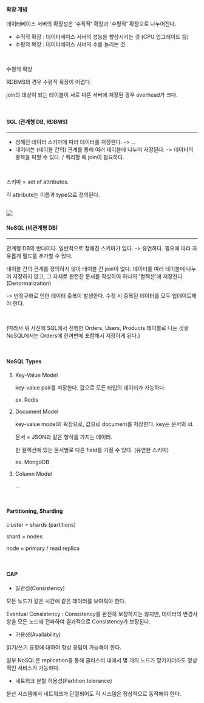 #### 확장 개념

데이터베이스 서버의 확장성은 '수직적' 확장과 '수평적' 확장으로 나누어진다.

- 수직적 확장 : 데이터베이스 서버의 성능을 향상시키는 것 (CPU 업그레이드 등)
- 수평적 확장 : 데이터베이스 서버의 수를 늘리는 것

<br>

수평적 확장

RDBMS의 경우 수평적 확장이 어렵다.
  
join의 대상이 되는 테이블이 서로 다른 서버에 저장된 경우 overhead가 크다.

<br>

#### SQL (관계형 DB, RDBMS)

---

- 정해진 데이터 스키마에 따라 데이터를 저장한다. -> ...
- 데이터는 (테이블 간의) 관계를 통해 여러 테이블에 나누어 저장된다. -> 데이터의 중복을 피할 수 있다. / 쿼리할 때 join이 필요하다.

<br>

스키마 = set of attributes.

각 attribute는 이름과 type으로 정의된다.

<br>

<img src="https://t1.daumcdn.net/cfile/tistory/994D09355C937ECD2D">

<br>

#### NoSQL (비관계형 DB)

---

관계형 DB의 반대이다. 일반적으로 정해진 스키마가 없다. -> 유연하다. 필요에 따라 자유롭게 필드를 추가할 수 있다.

테이블 간의 관계를 정의하지 않아 테이블 간 join이 없다. 데이터를 여러 테이블에 나누어 저장하지 않고, 그 자체로 완전한 문서를 작성하여 하나의 '컬렉션'에 저장한다. (Denormalization) 

-> 반정규화로 인한 데이터 중복이 발생한다. 수정 시 중복된 데이터를 모두 업데이트해야 한다.

<br>

(따라서 위 사진에 SQL에서 진행한 Orders, Users, Products 테이블로 나눈 것을 NoSQL에서는 Orders에 한꺼번에 포함해서 저장하게 된다.)

<br>

#### NoSQL Types

1. Key-Value Model

   key-value pair를 저장한다. 값으로 모든 타입의 데이터가 가능하다.
    
   ex. Redis

2. Document Model

   key-value model의 확장으로, 값으로 document를 저장한다. key는 문서의 id.
    
   문서 = JSON과 같은 형식을 가지는 데이터.
    
   한 컬렉션에 있는 문서별로 다른 field를 가질 수 있다. (유연한 스키마)
  
   ex. MongoDB

3. Column Model
  
   ...

<br>

#### Partitioning, Sharding

cluster = shards (partitions)

shard = nodes

node = primary / read replica

<br>

#### CAP

- 일관성(Consistency)

모든 노드가 같은 시간에 같은 데이터를 보여줘야 한다.

Eventual Consistency : Consistency를 완전히 보장하지는 않지만, 데이터의 변경사항을 모든 노드에 전파하여 결과적으로 Consistency가 보장된다.

- 가용성(Availability)

읽기/쓰기 요청에 대하여 항상 응답이 가능해야 한다.

일부 NoSQL은 replication을 통해 클러스터 내에서 몇 개의 노드가 망가지더라도 정상적인 서비스가 가능하다.

- 네트워크 분할 허용성(Partition tolerance)

분산 시스템에서 네트워크가 단절되어도 각 시스템은 정상적으로 동작해야 한다.

<br>

